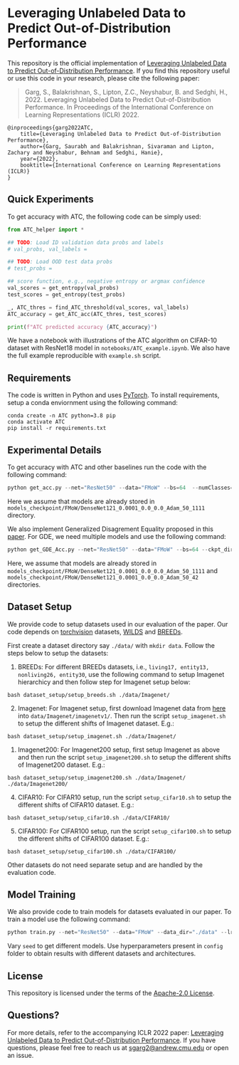 
# Leveraging Unlabeled Data to Predict Out-of-Distribution Performance

This repository is the official implementation of [Leveraging Unlabeled Data to Predict Out-of-Distribution Performance](https://arxiv.org/abs/2201.04234). If you find this repository useful or use this code in your research, please cite the following paper: 

> Garg, S., Balakrishnan, S., Lipton, Z.C., Neyshabur, B. and Sedghi, H., 2022. Leveraging Unlabeled Data to Predict Out-of-Distribution Performance. In Proceedings of the International Conference on Learning Representations (ICLR) 2022.
```
@inproceedings{garg2022ATC,
    title={Leveraging Unlabeled Data to Predict Out-of-Distribution Performance},
    author={Garg, Saurabh and Balakrishnan, Sivaraman and Lipton, Zachary and Neyshabur, Behnam and Sedghi, Hanie},
    year={2022},
    booktitle={International Conference on Learning Representations (ICLR)} 
}
```

## Quick Experiments 

To get accuracy with ATC, the following code can be simply used:

```python
from ATC_helper import *

## TODO: Load ID validation data probs and labels
# val_probs, val_labels =  

## TODO: Load OOD test data probs
# test_probs = 

## score function, e.g., negative entropy or argmax confidence 
val_scores = get_entropy(val_probs)
test_scores = get_entropy(test_probs)

_, ATC_thres = find_ATC_threshold(val_scores, val_labels)
ATC_accuracy = get_ATC_acc(ATC_thres, test_scores)

print(f"ATC predicted accuracy {ATC_accuracy}")

```

We have a notebook with illustrations of the ATC algorithm on CIFAR-10 dataset with ResNet18 model in `notebooks/ATC_example.ipynb`. We also have the full example reproducible with `example.sh` script. 

## Requirements

The code is written in Python and uses [PyTorch](https://pytorch.org/). To install requirements, setup a conda enviornment using the following command:

```setup
conda create -n ATC python=3.8 pip
conda activate ATC
pip install -r requirements.txt
```



## Experimental Details


To get accuracy with ATC and other baselines run the code with the following command:

```python
python get_acc.py --net="ResNet50" --data="FMoW" --bs=64  --numClasses=62  --seed="1111" --startEpoch=45 --endEpoch=50 --gapEpoch=5 --ckpt_dir="models_checkpoint/FMoW/DenseNet121_0.0001_0.0_0.0_Adam_50_1111/"
```
Here we assume that models are already stored in `models_checkpoint/FMoW/DenseNet121_0.0001_0.0_0.0_Adam_50_1111` directory.

We also implement Generalized Disagrement Equality proposed in this [paper](https://openreview.net/forum?id=WvOGCEAQhxl). For GDE, we need multiple models and use the following command:

```python
python get_GDE_Acc.py --net="ResNet50" --data="FMoW" --bs=64 --ckpt_dir1="models_checkpoint/FMoW/DenseNet121_0.0001_0.0_0.0_Adam_50_1111/" --ckpt_dir2="models_checkpoint/FMoW/DenseNet121_0.0001_0.0_0.0_Adam_50_42" --numClasses=62 --seed=1111 --startEpoch=45 --endEpoch=50 --gapEpoch=5
```

Here, we assume that models are already stored in `models_checkpoint/FMoW/DenseNet121_0.0001_0.0_0.0_Adam_50_1111` and `models_checkpoint/FMoW/DenseNet121_0.0001_0.0_0.0_Adam_50_42` directories.


## Dataset Setup

We provide code to setup datasets used in our evaluation of the paper. Our code depends on [torchvision](https://pytorch.org/vision/stable/datasets.html) datasets, [WILDS](https://github.com/p-lambda/wilds) and [BREEDs](https://github.com/MadryLab/BREEDS-Benchmarks). 

First create a dataset directory say `./data/` with `mkdir data`. Follow the steps below to setup the datasets: 


1. BREEDs: For different BREEDs datasets, i.e., `living17, entity13, nonliving26, entity30`, use the following command to setup Imagenet hierarchicy and then follow step for Imagenet setup below:

```setup 
bash dataset_setup/setup_breeds.sh ./data/Imagenet/
```

2. Imagenet:  For Imagenet setup, first download Imagenet data from [here](https://image-net.org/) into `data/Imagenet/imagenetv1/`. Then run the script `setup_imagenet.sh` to setup the different shifts of Imagenet dataset. E.g.: 

```setup
bash dataset_setup/setup_imagenet.sh ./data/Imagenet/
```

1. Imagenet200: For Imagenet200 setup, first setup Imagenet as above and then run the script `setup_imagenet200.sh` to setup the different shifts of Imagenet200 dataset. E.g.: 

```setup
bash dataset_setup/setup_imagenet200.sh ./data/Imagenet/ ./data/Imagenet200/
```


4. CIFAR10: For CIFAR10 setup, run the script `setup_cifar10.sh` to setup the different shifts of CIFAR10 dataset. E.g.: 

```setup 
bash dataset_setup/setup_cifar10.sh ./data/CIFAR10/
```

5. CIFAR100: For CIFAR100 setup, run the script `setup_cifar100.sh` to setup the different shifts of CIFAR100 dataset. E.g.: 

```setup
bash dataset_setup/setup_cifar100.sh ./data/CIFAR100/
```

Other datasets do not need separate setup and are handled by the evaluation code.

## Model Training 

We also provide code to train models for datasets evaluated in our paper. To train a model use the following command:

```python
python train.py --net="ResNet50" --data="FMoW" --data_dir="./data" --lr=0.0001 --wd=0.0 --optimizer="Adam" --bs=64 --epochs=50 --logFreq=5 --numClasses=62 --momentum=0.0 --seed=1111 --pretrained
```

Vary `seed` to get different models. Use hyperparameters present in `config` folder to obtain results with different datasets and architectures. 

## License
This repository is licensed under the terms of the [Apache-2.0 License](LICENSE).

## Questions?

For more details, refer to the accompanying ICLR 2022 paper: [Leveraging Unlabeled Data to Predict Out-of-Distribution Performance](https://arxiv.org/abs/2201.04234). If you have questions, please feel free to reach us at sgarg2@andrew.cmu.edu or open an issue.  
